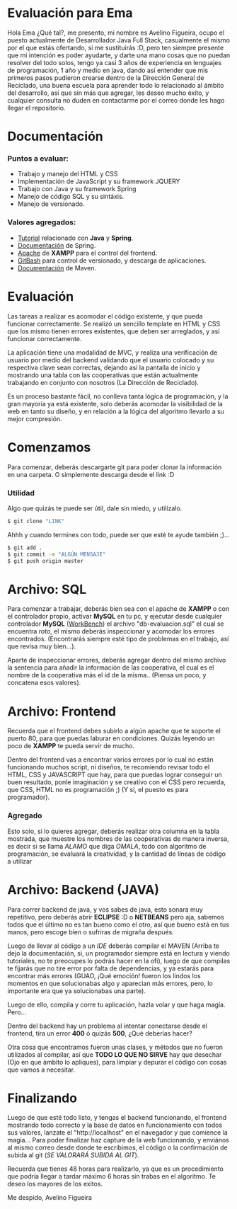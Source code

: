 # Evaluación para Ema

Hola Ema ¿Qué tal?, me presento, mi nombre es Avelino Figueira, ocupo el puesto actualmente de Desarrollador Java Full Stack, casualmente el mismo por el que estás ofertando, si me sustituirás :D, pero ten siempre presente que mi intención es poder ayudarte, y darte una mano cosas que no puedan resolver del todo solos, tengo ya casi 3 años de experiencia en lenguajes de programación, 1 año y medio en java, dando así entender que mis primeros pasos pudieron crearse dentro de la Dirección General de Reciclado, una buena escuela para aprender todo lo relacionado al ámbito del desarrollo, así que sin más que agregar, les deseo mucho éxito, y cualquier consulta no duden en contactarme por el correo donde les hago llegar el repositorio.

# Documentación

### Puntos a evaluar:
- Trabajo y manejo del HTML y CSS
- Implementación de JavaScript y su framework JQUERY
- Trabajo con Java y su framework Spring
- Manejo de código SQL y su sintáxis.
- Manejo de versionado.

### Valores agregados:
- [Tutorial](https://www.youtube.com/watch?v=cqsTqRoZXvE) relacionado con **Java** y **Spring**.
- [Documentación](https://spring.io/docs) de Spring.
- [Apache](https://www.apachefriends.org/es/index.html) de **XAMPP** para el control del frontend.
- [GitBash](https://github.com/git-for-windows) para control de versionado, y descarga de aplicaciones.
- [Documentación](https://maven.apache.org/guides/index.html) de Maven.

# Evaluación

Las tareas a realizar es acomodar el código existente, y que pueda funcionar correctamente. Se realizó un sencillo template en HTML y CSS que los mismo tienen errores existentes, que deben ser arreglados, y así funcionar correctamente.

La aplicación tiene una modalidad de MVC, y realiza una verificación de usuario por medio del backend validando que el usuario colocado y su respectiva clave sean correctas, dejando así la pantalla de inicio y mostrando una tabla con las cooperativas que están actualmente trabajando en conjunto con nosotros (La Dirección de Reciclado).

Es un proceso bastante fácil, no conlleva tanta lógica de programación, y la gran mayoría ya está existente, solo deberás acomodar la visibilidad de la web en tanto su diseño, y en relación a la lógica del algoritmo llevarlo a su mejor compresión.

# Comenzamos

Para comenzar, deberás descargarte git para poder clonar la información en una carpeta. O simplemente descarga desde el link :D

### Utilidad

Algo que quizás te puede ser útil, dale sin miedo, y utilízalo.

```sh
$ git clone "LINK"
```

Ahhh y cuando termines con todo, puede ser que esté te ayude también ;)...

```sh
$ git add .
$ git commit -m "ALGÚN MENSAJE"
$ git push origin master
```



# Archivo: SQL

Para comenzar a trabajar, deberás bien sea con el apache de **XAMPP** o con el controlador propio, activar **MySQL** en tu pc, y ejecutar desde cualquier controlador **MySQL** ([WorkBench](https://www.mysql.com/products/workbench/)) el archivo "db-evaluacion.sql" el cual se encuentra *roto*, el mismo deberás inspeccionar y acomodar los errores encontrados. (Encontrarás siempre esté tipo de problemas en el trabajo, así que revisa muy bien...).

Aparte de inspeccionar errores, deberás agregar dentro del mismo archivo la sentencia para añadir la información de las cooperativa, el cual es el nombre de la cooperativa más el id de la misma.. (Piensa un poco, y concatena esos valores).

# Archivo: Frontend

Recuerda que el frontend debes subirlo a algún apache que te soporte el puerto 80, para que puedas laburar en condiciones. Quizás leyendo un poco de **XAMPP** te pueda servir de mucho. 

Dentro del frontend vas a encontrar varios errores por lo cual no están funcionando muchos script, ni diseños, te recomiendo revisar todo el HTML, CSS y JAVASCRIPT que hay, para que puedas lograr conseguir un buen resultado, ponle imaginación y se creativo con el CSS pero recuerda, que CSS, HTML no es programación ;) (Y si, el puesto es para programador).

### Agregado

Esto solo, si lo quieres agregar, deberás realizar otra columna en la tabla mostrada, que muestre los nombres de las cooperativas de manera inversa, es decir si se llama *ALAMO* que diga *OMALA*, todo con algoritmo de programación, se evaluará la creatividad, y la cantidad de líneas de código a utilizar

# Archivo: Backend (JAVA)

Para correr backend de java, y vos sabes de java, esto sonara muy repetitivo, pero deberás abrir **ECLIPSE** :D o **NETBEANS** pero aja, sabemos todos que el último no es tan bueno como el otro, así que bueno está en tus manos, pero escoge bien o sufriras de migraña después. 

Luego de llevar al código a un *IDE* deberás compilar el MAVEN (Arriba te dejo la documentación, si, un programador siempre está en lectura y viendo tutoriales, no te preocupes lo podrás hacer en la ofi), luego de que compilas te fijarás que no tire error por falta de dependencias, y ya estarás para encontrar más errores (GUAO, ¡Qué emoción! fueron los lindos los momentos en que solucionabas algo y aparecian más errores, pero, lo importante era que ya solucionabas una parte).

Luego de ello, compila y corre tu aplicación, hazla volar y que haga magía. Pero...

Dentro del backend hay un problema al intentar conectarse desde el frontend, tira un error **400** ó quizás **500**, ¿Qué deberías hacer?

Otra cosa que encontramos fueron unas clases, y métodos que no fueron utilizados al compilar, así que **TODO LO QUE NO SIRVE** hay que desechar (Ojo en que ámbito lo apliques), para limpiar y depurar el código con cosas que vamos a necesitar.

# Finalizando

Luego de que esté todo listo, y tengas el backend funcionando, el frontend mostrando todo correcto y la base de datos en funcionamiento con todos sus valores, lanzate el "http://localhost" en el navegador y que comience la magia... Para poder finalizar haz capture de la web funcionando, y enviános al mismo correo desde donde te escribimos, el código o la confirmación de subida al git (*SE VALORARÁ SUBIDA AL GIT*). 

Recuerda que tienes 48 horas para realizarlo, ya que es un procedimiento que podría llegar a tardar máximo 6 horas sin trabas en el algoritmo. Te deseo los mayores de los exitos.

Me despido,
Avelino Figueira
